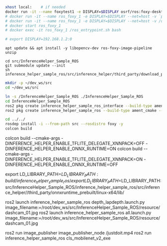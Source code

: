 ```sh
xhost local:    # if needed
docker run -it --name foxytest1 -e DISPLAY=$DISPLAY osrf/ros:foxy-desktop
# docker run -it --name ros_foxy_1 -e DISPLAY=$DISPLAY --net=host -v `pwd`:/InferenceHelper_Sample_ROS osrf/ros:foxy-desktop
# docker run -it --name ros_foxy_1 -e DISPLAY=$DISPLAY --net=host -v /dev:/dev -v `pwd`:/InferenceHelper_Sample_ROS --privileged osrf/ros:foxy-desktop
# docker start ros_foxy_1
# docker exec -it ros_foxy_1 /ros_entrypoint.sh bash

# export DISPLAY=192.168.1.2:0
```

```
apt update && apt install -y libopencv-dev ros-foxy-image-pipeline unzip

cd src/InferenceHelper_Sample_ROS
git submodule update --init
sh inference_helper_sample_ros/src/inference_helper/third_party/download_prebuilt_libraries.sh
```

```sh
mkdir -p ~/dev_ws/src
cd ~/dev_ws/src

ln -s /InferenceHelper_Sample_ROS ./InferenceHelper_Sample_ROS
cd InferenceHelper_Sample_ROS
ros2 pkg create inference_helper_sample_ros_interface --build-type ament_cmake --dependencies rclcpp rclcpp_components std_msgs
ros2 pkg create inference_helper_sample_ros --build-type ament_cmake --dependencies rclcpp rclcpp_components std_msgs inference_helper_sample_ros_interface --node-name cls_mobilenet_v2

cd ../../
rosdep install -i --from-path src --rosdistro foxy -y
colcon build
```





colcon build  --cmake-args -DINFERENCE_HELPER_ENABLE_TFLITE_DELEGATE_XNNPACK=OFF -DINFERENCE_HELPER_ENABLE_ONNX_RUNTIME=ON
colcon build  --cmake-args -DINFERENCE_HELPER_ENABLE_TFLITE_DELEGATE_XNNPACK=ON -DINFERENCE_HELPER_ENABLE_ONNX_RUNTIME=OFF

export LD_LIBRARY_PATH=$LD_LIBRARY_PATH:build/inference_helper_sample_ros/
export LD_LIBRARY_PATH=$LD_LIBRARY_PATH:src/InferenceHelper_Sample_ROS/inference_helper_sample_ros/src/inference_helper//third_party/onnxruntime_prebuilt/linux-x64/lib/

ros2 launch inference_helper_sample_ros depth_lapdepth.launch.py image_filename:=/root/dev_ws/src/InferenceHelper_Sample_ROS/resource/dashcam_01.jpg
ros2 launch inference_helper_sample_ros all.launch.py image_filename:=/root/dev_ws/src/InferenceHelper_Sample_ROS/resource/dashcam_01.jpg

ros2 run image_publisher image_publisher_node /justdoit.mp4
ros2 run inference_helper_sample_ros cls_mobilenet_v2_exe

